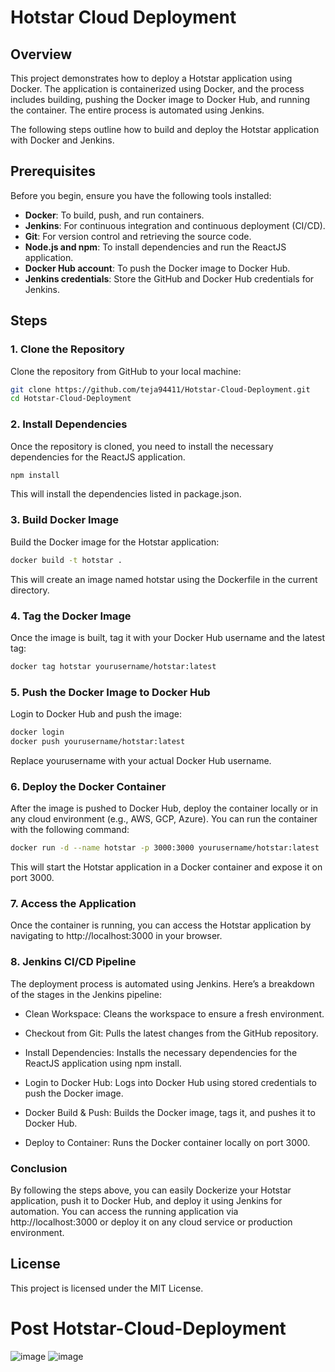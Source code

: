 # Hotstar Cloud Deployment

## Overview
This project demonstrates how to deploy a Hotstar application using Docker. The application is containerized using Docker, and the process includes building, pushing the Docker image to Docker Hub, and running the container. The entire process is automated using Jenkins.

The following steps outline how to build and deploy the Hotstar application with Docker and Jenkins.

## Prerequisites

Before you begin, ensure you have the following tools installed:

- **Docker**: To build, push, and run containers.
- **Jenkins**: For continuous integration and continuous deployment (CI/CD).
- **Git**: For version control and retrieving the source code.
- **Node.js and npm**: To install dependencies and run the ReactJS application.
- **Docker Hub account**: To push the Docker image to Docker Hub.
- **Jenkins credentials**: Store the GitHub and Docker Hub credentials for Jenkins.

## Steps

### 1. Clone the Repository

Clone the repository from GitHub to your local machine:

```bash
git clone https://github.com/teja94411/Hotstar-Cloud-Deployment.git
cd Hotstar-Cloud-Deployment
```

### 2. Install Dependencies
Once the repository is cloned, you need to install the necessary dependencies for the ReactJS application.

```bash
npm install
```
This will install the dependencies listed in package.json.

### 3. Build Docker Image
Build the Docker image for the Hotstar application:

```bash
docker build -t hotstar .
```

This will create an image named hotstar using the Dockerfile in the current directory.

### 4. Tag the Docker Image
Once the image is built, tag it with your Docker Hub username and the latest tag:

```bash
docker tag hotstar yourusername/hotstar:latest
```

### 5. Push the Docker Image to Docker Hub
Login to Docker Hub and push the image:

```bash
docker login
docker push yourusername/hotstar:latest
```

Replace yourusername with your actual Docker Hub username.

### 6. Deploy the Docker Container
After the image is pushed to Docker Hub, deploy the container locally or in any cloud environment (e.g., AWS, GCP, Azure). You can run the container with the following command:

```bash
docker run -d --name hotstar -p 3000:3000 yourusername/hotstar:latest
```

This will start the Hotstar application in a Docker container and expose it on port 3000.

### 7. Access the Application

Once the container is running, you can access the Hotstar application by navigating to http://localhost:3000 in your browser.

### 8. Jenkins CI/CD Pipeline

The deployment process is automated using Jenkins. Here’s a breakdown of the stages in the Jenkins pipeline:

- Clean Workspace: Cleans the workspace to ensure a fresh environment.

- Checkout from Git: Pulls the latest changes from the GitHub repository.

- Install Dependencies: Installs the necessary dependencies for the ReactJS application using npm install.

- Login to Docker Hub: Logs into Docker Hub using stored credentials to push the Docker image.

- Docker Build & Push: Builds the Docker image, tags it, and pushes it to Docker Hub.

- Deploy to Container: Runs the Docker container locally on port 3000.

### Conclusion

By following the steps above, you can easily Dockerize your Hotstar application, push it to Docker Hub, and deploy it using Jenkins for automation. You can access the running application via http://localhost:3000 or deploy it on any cloud service or production environment.

## License

This project is licensed under the MIT License.

# Post Hotstar-Cloud-Deployment

![image](https://github.com/user-attachments/assets/115a4451-014c-4873-b613-4178ac602dd0)
![image](https://github.com/user-attachments/assets/903e46c8-aa74-4540-a963-cfef9e1e52ee)
